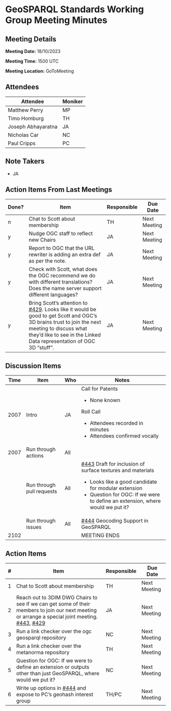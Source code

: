 # GeoSPARQL Standards Working Group Meeting Minutes
## Meeting Details
**Meeting Date:** 18/10/2023

**Meeting Time:** 1500 UTC

**Meeting Location:** GoToMeeting  

## Attendees
Attendee | Moniker |
---- | ---- |
Matthew Perry | MP |
Timo Homburg | TH |
Joseph Abhayaratna | JA |
Nicholas Car | NC |
Paul Cripps | PC |

## Note Takers
- JA

## Action Items From Last Meetings
Done? | Item | Responsible | Due Date |
---- | ---- | ---- | --- |
n | Chat to Scott about membership | TH | Next Meeting |
y | Nudge OGC staff to reflect new Chairs | JA | Next Meeting |
y | Report to OGC that the URL rewriter is adding an extra def as per the note. | JA | Next Meeting |
y | Check with Scott, what does the OGC recommend we do with different translations? Does the name server support different languages? | JA | Next Meeting |
y |Bring Scott’s attention to [#429](https://github.com/opengeospatial/ogc-geosparql/issues/429). Looks like it would be good to get Scott and OGC’s 3D brains trust to join the next meeting to discuss what they’d like to see in the Linked Data representation of OGC 3D “stuff”. | JA | Next Meeting |

## Discussion Items
Time | Item | Who | Notes |
---- | ---- | ---- | ---- |
2007 | Intro | JA | Call for Patents<ul><li>None known</li></ul>Roll Call<ul><li>Attendees recorded in minutes</li><li>Attendees confirmed vocally</li></ul> |
2007 | Run through actions | All | |
<br/> | Run through pull requests | All | [#443](https://github.com/opengeospatial/ogc-geosparql/pull/443) Draft for inclusion of surface textures and materials<ul><li>Looks like a good candidate for modular extension</li><li>Question for OGC: If we were to define an extension, where would we put it?</li></ul> |
<br/> | Run through issues | All | [#444](https://github.com/opengeospatial/ogc-geosparql/issues/444) Geocoding Support in GeoSPARQL |
2102 | | | MEETING ENDS |

## Action Items
\# | Item | Responsible | Due Date |
---- | ---- | ---- | ---- |
<span name="action_1">1</span> | Chat to Scott about membership | TH | Next Meeting |
<span name="action_2">2</span> |  Reach out to 3DIM DWG Chairs to see if we can get some of their members to join our next meeting or arrange a special joint meeting. [#443](https://github.com/opengeospatial/ogc-geosparql/pull/443), [#429](https://github.com/opengeospatial/ogc-geosparql/issues/429) | JA | Next Meeting |
<span name="action_3">3</span> | Run a link checker over the ogc geosparql repository | NC | Next Meeting |
<span name="action_4">4</span> | Run a link checker over the metanorma repository | TH | Next Meeting |
<span name="action_5">5</span> | Question for OGC: If we were to define an extension or outputs other than just GeoSPARQL, where would we put it? | NC | Next Meeting |
<span name="action_6">6</span> | Write up options in [#444](https://github.com/opengeospatial/ogc-geosparql/issues/444) and expose to PC’s geohash interest group | TH/PC | Next Meeting |
